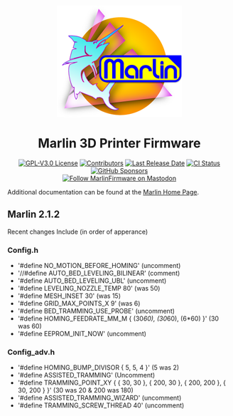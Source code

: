 <p align="center"><img src="buildroot/share/pixmaps/logo/marlin-outrun-nf-500.png" height="250" alt="MarlinFirmware's logo" /></p>

<h1 align="center">Marlin 3D Printer Firmware</h1>

<p align="center">
    <a href="/LICENSE"><img alt="GPL-V3.0 License" src="https://img.shields.io/github/license/marlinfirmware/marlin.svg"></a>
    <a href="https://github.com/MarlinFirmware/Marlin/graphs/contributors"><img alt="Contributors" src="https://img.shields.io/github/contributors/marlinfirmware/marlin.svg"></a>
    <a href="https://github.com/MarlinFirmware/Marlin/releases"><img alt="Last Release Date" src="https://img.shields.io/github/release-date/MarlinFirmware/Marlin"></a>
    <a href="https://github.com/MarlinFirmware/Marlin/actions"><img alt="CI Status" src="https://github.com/MarlinFirmware/Marlin/actions/workflows/test-builds.yml/badge.svg"></a>
    <a href="https://github.com/sponsors/thinkyhead"><img alt="GitHub Sponsors" src="https://img.shields.io/github/sponsors/thinkyhead?color=db61a2"></a>
    <br />
    <a href="https://fosstodon.org/@marlinfirmware"><img alt="Follow MarlinFirmware on Mastodon" src="https://img.shields.io/mastodon/follow/109450200866020466?domain=https%3A%2F%2Ffosstodon.org&logoColor=%2300B&style=social"></a>
</p>

Additional documentation can be found at the [Marlin Home Page](https://marlinfw.org/).


## Marlin 2.1.2

Recent changes Include (in order of apperance)

### Config.h
- '#define NO_MOTION_BEFORE_HOMING' (uncomment) 
- '//#define AUTO_BED_LEVELING_BILINEAR' (comment) 
- '#define AUTO_BED_LEVELING_UBL' (uncomment) 
- '#define LEVELING_NOZZLE_TEMP 80' (was 50)
- '#define MESH_INSET 30' (was 15)      
- '#define GRID_MAX_POINTS_X 9' (was 6) 
- '#define BED_TRAMMING_USE_PROBE' (uncomment) 
- '#define HOMING_FEEDRATE_MM_M { (30*60), (30*60), (6*60) }' (30 was 60)
- '#define EEPROM_INIT_NOW' (uncomment)

### Config_adv.h
- '#define HOMING_BUMP_DIVISOR { 5, 5, 4 }' (5 was 2)
- '#define ASSISTED_TRAMMING' (Uncomment)
- '#define TRAMMING_POINT_XY { {  30, 30 }, { 200, 30 }, { 200, 200 }, { 30, 200 } }' (30 was 20 & 200 was 180)
- '#define ASSISTED_TRAMMING_WIZARD' (uncomment)
- '#define TRAMMING_SCREW_THREAD 40' (uncomment)